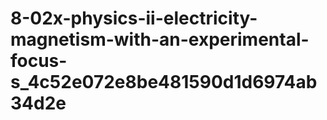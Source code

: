 # 8-02x-physics-ii-electricity-magnetism-with-an-experimental-focus-s_4c52e072e8be481590d1d6974ab34d2e